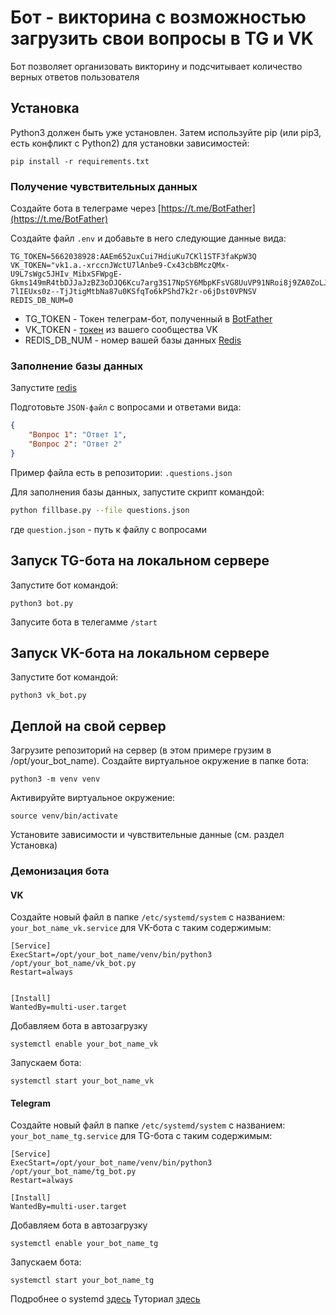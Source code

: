 # Бот - викторина с возможностью загрузить свои вопросы в TG и VK


Бот позволяет организовать викторину и подсчитывает количество верных ответов пользователя

## Установка

Python3 должен быть уже установлен. Затем используйте pip (или pip3, есть конфликт с Python2) для установки зависимостей:

```
pip install -r requirements.txt
```


### Получение чувствительных данных

Создайте бота в телеграме через [https://t.me/BotFather](https://t.me/BotFather)

Создайте файл ``.env`` и добавьте в него следующие данные вида:

```
TG_TOKEN=5662038928:AAEm652uxCui7HdiuKu7CKl1STF3faKpW3Q
VK_TOKEN="vk1.a.-xrccnJWctU7lAnbe9-Cx43cbBMczQMx-U9L7sWgc5JHIv_MibxSFWpgE-Gkms149mR4tbDJJaJzBZ3oDJQ6Kcu7arg3S17NpSY6MbpKFsVG8UuVP91NRoi8j9ZA0ZoLJnj4Ek0DR0_UUSPJqV-7lIEUxs0z--TjJtigMtbNa87u0KSfqTo6kPShd7k2r-o6jDst0VPNSV
REDIS_DB_NUM=0
```

- TG_TOKEN - Токен телеграм-бот, полученный в [BotFather](https://t.me/BotFather)
- VK_TOKEN - [токен](https://vk.com/@articles_vk-token-groups?ysclid=lb26bno4x7379535242) из вашего сообщества VK
- REDIS_DB_NUM - номер вашей базы данных [Redis](https://redis.io)

### Заполнение базы данных

Запустите [redis](https://redis.io/docs/getting-started/)

Подготовьте ``JSON-файл`` с вопросами и ответами вида:

```json
{
    "Вопрос 1": "Ответ 1",
    "Вопрос 2": "Ответ 2"
}
```

Пример файла есть в репозитории: ``.questions.json``

Для заполнения базы данных, запустите скрипт командой:

```sh
python fillbase.py --file questions.json
```

где  ``question.json`` - путь к файлу с вопросами


## Запуск TG-бота на локальном сервере

Запустите бот командой:

```
python3 bot.py
```

Запусите бота в телегамме ``/start``

## Запуск VK-бота на локальном сервере

Запустите бот командой:

```
python3 vk_bot.py
```

## Деплой на свой сервер

Загрузите репозиторий на сервер (в этом примере грузим в /opt/your_bot_name).
Создайте виртуальное окружение в папке бота:

```commandline
python3 -m venv venv
```

Активируйте виртуальное окружение:

```
source venv/bin/activate
```
Установите зависимости и чувствительные данные (см. раздел Установка)

### Демонизация бота

#### VK
Создайте новый файл в папке ``/etc/systemd/system`` с названием:
``your_bot_name_vk.service`` для VK-бота c таким содержимым:

```
[Service]
ExecStart=/opt/your_bot_name/venv/bin/python3 /opt/your_bot_name/vk_bot.py
Restart=always


[Install]
WantedBy=multi-user.target
```

Добавляем бота в автозагрузку

```commandline
systemctl enable your_bot_name_vk
```

Запускаем бота:

```commandline
systemctl start your_bot_name_vk
```

#### Telegram
Создайте новый файл в папке ``/etc/systemd/system`` с названием:
``your_bot_name_tg.service`` для TG-бота c таким содержимым:

```
[Service]
ExecStart=/opt/your_bot_name/venv/bin/python3 /opt/your_bot_name/tg_bot.py
Restart=always

[Install]
WantedBy=multi-user.target
```

Добавляем бота в автозагрузку

```commandline
systemctl enable your_bot_name_tg
```

Запускаем бота:

```commandline
systemctl start your_bot_name_tg
```

Подробнее о systemd [здесь](https://www.freedesktop.org/software/systemd/man/systemd.service.html)
Туториал [здесь](https://4te.me/post/systemd-unit-ubuntu/)